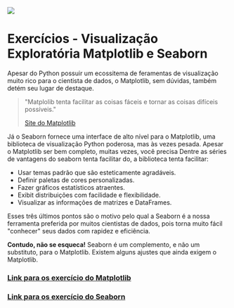 ![](https://i.imgur.com/JsMvGnP.png)
# Exercícios - Visualização Exploratória Matplotlib e Seaborn

Apesar do Python possuir um ecossitema de feramentas de visualização muito rico para o cientista de dados, o Matplotlib, sem dúvidas, também detém seu lugar de destaque.

> "Matplolib tenta facilitar as coisas fáceis e tornar as coisas difíceis possíveis."
>
> [Site do Matplotlib](https://matplotlib.org/)

Já o Seaborn fornece uma interface de alto nível para o Matplotlib, uma biblioteca de visualização Python poderosa, mas às vezes pesada. Apesar o Matplotlib ser bem completo, muitas vezes, você precisa Dentre as séries de vantagens do seaborn tenta facilitar do, a biblioteca tenta facilitar:
- Usar temas padrão que são esteticamente agradáveis.
- Definir paletas de cores personalizadas.
- Fazer gráficos estatísticos atraentes.
- Exibit distribuições com facilidade e flexibilidade.
- Visualizar as informações de matrizes e DataFrames.

Esses três últimos pontos são o motivo pelo qual a Seaborn é a nossa ferramenta preferida por muitos cientistas de dados, pois torna muito fácil "conhecer" seus dados com rapidez e eficiência.

**Contudo, não se esqueca!** Seaborn é um complemento, e não um substituto, para o Matplotlib. Existem alguns ajustes que ainda exigem o Matplotlib.

### [Link para os exercício do Matplotlib](https://github.com/EloizioHMD/visualizacao_exploratoria_exercicios/blob/master/01-exercicios-matplotlib/visualizacao-com-matplotlib.ipynb)
### [Link para os exercício do Seaborn](https://github.com/EloizioHMD/visualizacao_exploratoria_exercicios/blob/master/02-exercicios-seaborn/visualizacao_com_seaborn.ipynb)
